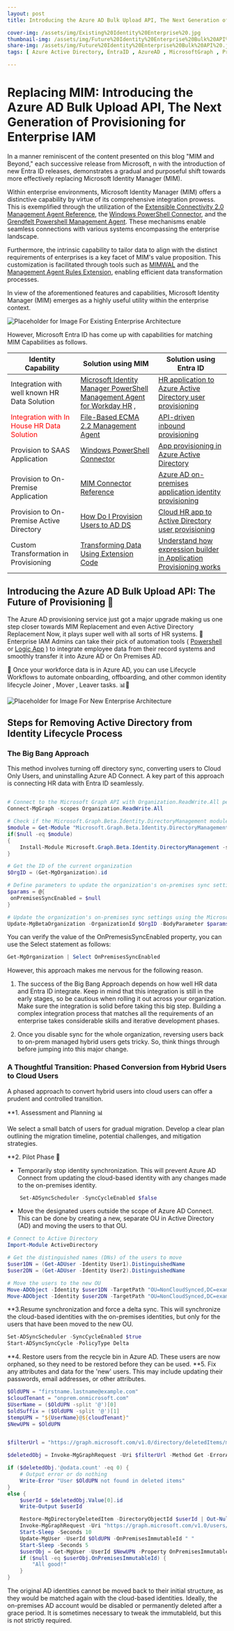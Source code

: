 ```yaml
---
layout: post
title: Introducing the Azure AD Bulk Upload API, The Next Generation of Provisioning for Enterprise IAM

cover-img: /assets/img/Existing%20Identity%20Enterprise%20.jpg
thumbnail-img: /assets/img/Future%20Identity%20Enterprise%20Bulk%20API%20.jpg
share-img: /assets/img/Future%20Identity%20Enterprise%20Bulk%20API%20.jpg
tags: [ Azure Active Directory, EntraID , AzureAD , MicrosoftGraph , Provisioning , BulkAPI , MIM]

---
```

# Replacing MIM: Introducing the Azure AD Bulk Upload API, The Next Generation of Provisioning for Enterprise IAM

In a manner reminiscent of the content presented on this blog "MIM and Beyond," each successive release from Microsoft, n with the introduction of new Entra ID releases, demonstrates a gradual and purposeful shift towards more effectively replacing Microsoft Identity Manager (MIM).

Within enterprise environments, Microsoft Identity Manager (MIM) offers a distinctive capability by virtue of its comprehensive integration prowess. This is exemplified through the utilization of the [Extensible Connectivity 2.0 Management Agent Reference](https://learn.microsoft.com/en-us/previous-versions/windows/desktop/forefront-2010/bb891983(v=vs.100) "ECMA"), the [Windows PowerShell Connector](https://learn.microsoft.com/en-us/microsoft-identity-manager/reference/microsoft-identity-manager-2016-connector-powershell "Optional title"), and the [Grendfelt Powershell Management Agent](https://github.com/sorengranfeldt/psma "psma"). These mechanisms enable seamless connections with various systems encompassing the enterprise landscape.

Furthermore, the intrinsic capability to tailor data to align with the distinct requirements of enterprises is a key facet of MIM's value proposition. This customization is facilitated through tools such as [MIMWAL](https://microsoft.github.io/MIMWAL/) and the [Management Agent Rules Extension](https://learn.microsoft.com/en-us/previous-versions/windows/desktop/forefront-2010/ms698793(v=vs.100)), enabling efficient data transformation processes.

In view of the aforementioned features and capabilities, Microsoft Identity Manager (MIM) emerges as a highly useful utility within the enterprise context.

![Placeholder for Image For Existing Enterprise Architecture](/assets/img/Existing%20Identity%20Enterprise%20.jpg)

However, Microsoft Entra ID has come up with capabilities for matching MIM Capabilities as follows.

| Identity Capability | Solution using MIM | Solution using Entra ID |
| -------- | -------- | -------- |
| Integration with well known HR Data Solution | [Microsoft Identity Manager PowerShell Management Agent for Workday HR](https://blog.darrenjrobinson.com/building-a-microsoft-identity-manager-powershell-management-agent-for-workday-hr/ "Optional title") , | [HR application to Azure Active Directory user provisioning](https://learn.microsoft.com/en-us/azure/active-directory/app-provisioning/what-is-hr-driven-provisioning#cloud-hr-application-to-azure-active-directory-user-provisioning) |
| <span style="color:red"> Integration with In House HR Data Solution  | <span style="color:red"> [File-Based ECMA 2.2 Management Agent](https://learn.microsoft.com/en-us/previous-versions/windows/desktop/forefront-2010/hh859565(v=vs.100))| <span style="color:red">  [API-driven inbound provisioning](https://learn.microsoft.com/en-us/azure/active-directory/app-provisioning/inbound-provisioning-api-concepts#scenario-1-enable-it-teams-to-import-hr-data-extracts-using-any-automation-tool) |
| Provision to SAAS Application | [Windows PowerShell Connector](https://github.com/microsoft/MIMPowerShellConnectors/tree/69963a1b7ab263fcf33662a3b643766beeb65eab) | [App provisioning in Azure Active Directory](https://learn.microsoft.com/en-us/azure/active-directory/app-provisioning/user-provisioning) |
| Provision to On-Premise Application | [MIM Connector Reference](https://learn.microsoft.com/en-us/microsoft-identity-manager/supported-management-agents)| [Azure AD on-premises application identity provisioning](https://learn.microsoft.com/en-us/azure/active-directory/app-provisioning/on-premises-application-provisioning-architecture) |
| Provision to On-Premise Active Directory | [How Do I Provision Users to AD DS](https://learn.microsoft.com/en-us/microsoft-identity-manager/mim-how-provision-users-adds) | [Cloud HR app to Active Directory user provisioning](https://learn.microsoft.com/en-us/azure/active-directory/app-provisioning/plan-cloud-hr-provision#select-cloud-hr-provisioning-connector-apps) |
|  Custom Transformation in Provisioning  |  [Transforming Data Using Extension Code](https://learn.microsoft.com/en-us/previous-versions/windows/desktop/forefront-2010/ms698793(v=vs.100)) |  [Understand how expression builder in Application Provisioning works](https://learn.microsoft.com/en-us/azure/active-directory/app-provisioning/functions-for-customizing-application-data) |

## Introducing the Azure AD Bulk Upload API: The Future of Provisioning 🚀

The Azure AD provisioning service just got a major upgrade making us one step closer towards MIM Replacement and even Active Directory Replacement Now, it plays super well with all sorts of HR systems. 🎉 Enterprise IAM Admins  can take their pick of automation tools ( [Powershell](https://learn.microsoft.com/en-us/azure/active-directory/app-provisioning/inbound-provisioning-api-powershell) or [Logic App](https://learn.microsoft.com/en-us/azure/active-directory/app-provisioning/inbound-provisioning-api-logic-apps) ) to integrate employee data from their record systems and smoothly transfer it into Azure AD or On Premises AD.

 🌟 Once your workforce data is in Azure AD, you can use Lifecycle Workflows to automate onboarding, offboarding, and other common identity lifecycle Joiner , Mover , Leaver tasks.  📊💼

![Placeholder for Image For New Enterprise Architecture](/assets/img/Future%20Identity%20Enterprise%20Bulk%20API%20.jpg)


## Steps for Removing Active Directory from Identity Lifecycle Process

### The Big Bang Approach

This method involves turning off directory sync, converting users to Cloud Only Users, and uninstalling Azure AD Connect. A key part of this approach is connecting HR data with Entra ID seamlessly.

```Powershell

# Connect to the Microsoft Graph API with Organization.ReadWrite.All permission scope
Connect-MgGraph -scopes Organization.ReadWrite.All

# Check if the Microsoft.Graph.Beta.Identity.DirectoryManagement module is installed, and install it if necessary
$module = Get-Module "Microsoft.Graph.Beta.Identity.DirectoryManagement" -ListAvailable
if($null -eq $module)
{
    Install-Module Microsoft.Graph.Beta.Identity.DirectoryManagement -scope currentuser -force
}

# Get the ID of the current organization
$OrgID = (Get-MgOrganization).id

# Define parameters to update the organization's on-premises sync settings
$params = @{
 onPremisesSyncEnabled = $null
}

# Update the organization's on-premises sync settings using the Microsoft.Graph.Beta.Identity.DirectoryManagement module
Update-MgBetaOrganization -OrganizationId $OrgID -BodyParameter $params

```

You can verify the  value of the OnPremesisSyncEnabled property, you can use the Select statement as follows:

```powershell
Get-MgOrganization | Select OnPremisesSyncEnabled
```

However, this approach makes me nervous for the following reason.

1. The success of the Big Bang Approach depends on how well HR data and Entra ID integrate. Keep in mind that this integration is still in the early stages, so be cautious when rolling it out across your organization. Make sure the integration is solid before taking this big step. Building a complex integration process that matches all the requirements of an enterprise takes considerable skills and iterative development phases.

2. Once you disable sync for the whole organization, reversing users back to on-prem managed hybrid users gets tricky. So, think things through before jumping into this major change.

### A Thoughtful Transition: Phased Conversion from Hybrid Users to Cloud Users

A phased approach to convert hybrid users into cloud users can offer a prudent and controlled transition.

**1. Assessment and Planning 📊

We select a small batch of users for gradual migration. Develop a clear plan outlining the migration timeline, potential challenges, and mitigation strategies.

**2. Pilot Phase 🛫

- Temporarily stop identity synchronization. This will prevent Azure AD Connect from updating the cloud-based identity with any changes made to the on-premises identity.

```PowerShell
    Set-ADSyncScheduler -SyncCycleEnabled $false
```

- Move the designated users outside the scope of Azure AD Connect. This can be done by creating a new, separate OU in Active Directory (AD) and moving the users to that OU.

```PowerShell
# Connect to Active Directory
Import-Module ActiveDirectory

# Get the distinguished names (DNs) of the users to move
$user1DN = (Get-ADUser -Identity User1).DistinguishedName
$user2DN = (Get-ADUser -Identity User2).DistinguishedName

# Move the users to the new OU
Move-ADObject -Identity $user1DN -TargetPath "OU=NonCloudSynced,DC=example,DC=com"
Move-ADObject -Identity $user2DN -TargetPath "OU=NonCloudSynced,DC=example,DC=com"
```

**3.Resume synchronization and force a delta sync. This will synchronize the cloud-based identities with the on-premises identities, but only for the users that have been moved to the new OU.

```PowerShell
Set-ADSyncScheduler -SyncCycleEnabled $true
Start-ADSyncSyncCycle -PolicyType Delta
```

**4. Restore users from the recycle bin in Azure AD. These users are now orphaned, so they need to be restored before they can be used.
**5. Fix any attributes and data for the 'new' users. This may include updating their passwords, email addresses, or other attributes.

```powershell
$OldUPN = "firstname.lastname@example.com"
$cloudTenant = "onprem.onmicrosoft.com"
$UserName = ($OldUPN -split '@')[0]
$oldSuffix = ($OldUPN -split '@')[1]
$tempUPN = "${UserName}@${cloudTenant}"
$NewUPN = $OldUPN 


$filterUrl = "https://graph.microsoft.com/v1.0/directory/deletedItems/microsoft.graph.user?\$filter=endsWith(userPrincipalName,'$OldUPN')&\$count=true"

$deletedObj = Invoke-MgGraphRequest -Uri $filterUrl -Method Get -ErrorAction Stop -Headers @{ConsistencyLevel = 'eventual' }

if ($deletedObj.'@odata.count' -eq 0) {
    # Output error or do nothing
    Write-Error "User $OldUPN not found in deleted items"
}
else {
    $userId = $deletedObj.Value[0].id
    Write-Output $userId

    Restore-MgDirectoryDeletedItem -DirectoryObjectId $userId | Out-Null
    Invoke-MgGraphRequest -Uri "https://graph.microsoft.com/v1.0/users/$userId" -Method PATCH -Body @{ OnPremisesImmutableId = $null } -Debug
    Start-Sleep -Seconds 10
    Update-MgUser -UserId $OldUPN -OnPremisesImmutableId " "
    Start-Sleep -Seconds 5
    $userObj = Get-MgUser -UserId $NewUPN -Property OnPremisesImmutableId
    if ($null -eq $userObj.OnPremisesImmutableId) {
        "All good!"
    }
}
```

The original AD identities cannot be moved back to their initial structure, as they would be matched again with the cloud-based identities. Ideally, the on-premises AD account would be disabled or permanently deleted after a grace period. It is sometimes necessary to tweak the immutableId, but this is not strictly required.

